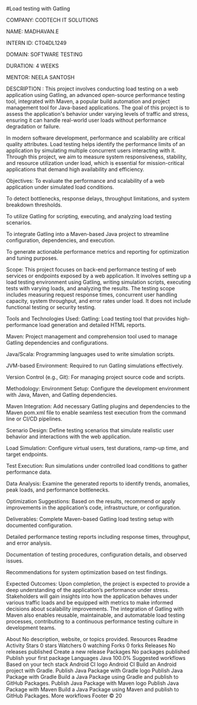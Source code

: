#Load testing with Gatling

COMPANY: CODTECH IT SOLUTIONS

NAME: MADHAVAN.E

INTERN ID: CT04DL1249

DOMAIN: SOFTWARE TESTING

DURATION: 4 WEEKS

MENTOR: NEELA SANTOSH

DESCRIPTION : This project involves conducting load testing on a web application using Gatling, an advanced open-source performance testing tool, integrated with Maven, a popular build automation and project management tool for Java-based applications. The goal of this project is to assess the application's behavior under varying levels of traffic and stress, ensuring it can handle real-world user loads without performance degradation or failure.

In modern software development, performance and scalability are critical quality attributes. Load testing helps identify the performance limits of an application by simulating multiple concurrent users interacting with it. Through this project, we aim to measure system responsiveness, stability, and resource utilization under load, which is essential for mission-critical applications that demand high availability and efficiency.

Objectives: To evaluate the performance and scalability of a web application under simulated load conditions.

To detect bottlenecks, response delays, throughput limitations, and system breakdown thresholds.

To utilize Gatling for scripting, executing, and analyzing load testing scenarios.

To integrate Gatling into a Maven-based Java project to streamline configuration, dependencies, and execution.

To generate actionable performance metrics and reporting for optimization and tuning purposes.

Scope: This project focuses on back-end performance testing of web services or endpoints exposed by a web application. It involves setting up a load testing environment using Gatling, writing simulation scripts, executing tests with varying loads, and analyzing the results. The testing scope includes measuring request response times, concurrent user handling capacity, system throughput, and error rates under load. It does not include functional testing or security testing.

Tools and Technologies Used: Gatling: Load testing tool that provides high-performance load generation and detailed HTML reports.

Maven: Project management and comprehension tool used to manage Gatling dependencies and configurations.

Java/Scala: Programming languages used to write simulation scripts.

JVM-based Environment: Required to run Gatling simulations effectively.

Version Control (e.g., Git): For managing project source code and scripts.

Methodology: Environment Setup: Configure the development environment with Java, Maven, and Gatling dependencies.

Maven Integration: Add necessary Gatling plugins and dependencies to the Maven pom.xml file to enable seamless test execution from the command line or CI/CD pipelines.

Scenario Design: Define testing scenarios that simulate realistic user behavior and interactions with the web application.

Load Simulation: Configure virtual users, test durations, ramp-up time, and target endpoints.

Test Execution: Run simulations under controlled load conditions to gather performance data.

Data Analysis: Examine the generated reports to identify trends, anomalies, peak loads, and performance bottlenecks.

Optimization Suggestions: Based on the results, recommend or apply improvements in the application’s code, infrastructure, or configuration.

Deliverables: Complete Maven-based Gatling load testing setup with documented configuration.

Detailed performance testing reports including response times, throughput, and error analysis.

Documentation of testing procedures, configuration details, and observed issues.

Recommendations for system optimization based on test findings.

Expected Outcomes: Upon completion, the project is expected to provide a deep understanding of the application’s performance under stress. Stakeholders will gain insights into how the application behaves under various traffic loads and be equipped with metrics to make informed decisions about scalability improvements. The integration of Gatling with Maven also enables reusable, maintainable, and automatable load testing processes, contributing to a continuous performance testing culture in development teams.

About
No description, website, or topics provided.
Resources
 Readme
 Activity
Stars
 0 stars
Watchers
 0 watching
Forks
 0 forks
Releases
No releases published
Create a new release
Packages
No packages published
Publish your first package
Languages
Java
100.0%
Suggested workflows
Based on your tech stack
Android CI logo
Android CI
Build an Android project with Gradle.
Publish Java Package with Gradle logo
Publish Java Package with Gradle
Build a Java Package using Gradle and publish to GitHub Packages.
Publish Java Package with Maven logo
Publish Java Package with Maven
Build a Java Package using Maven and publish to GitHub Packages.
More workflows
Footer
© 20
